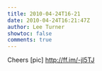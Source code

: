 ```yaml
---
title: 2010-04-24T16-21
date: 2010-04-24T16:21:47Z
author: Lee Turner
showtoc: false
comments: true
---
```


Cheers [pic] http://ff.im/-jl5TJ


